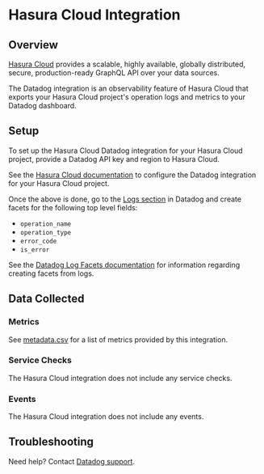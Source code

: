 # Hasura Cloud Integration

## Overview

[Hasura Cloud][1] provides a scalable, highly available, globally distributed,
secure, production-ready GraphQL API over your data sources.

The Datadog integration is an observability feature of Hasura Cloud that exports
your Hasura Cloud project's operation logs and metrics to your Datadog dashboard. 

## Setup

To set up the Hasura Cloud Datadog integration for your Hasura Cloud project, provide a Datadog API key and region to Hasura Cloud.

See the [Hasura Cloud documentation][3] to configure the Datadog integration for your Hasura Cloud project.

Once the above is done, go to the [Logs section][5] in Datadog and create facets for the following top level fields:

* `operation_name`
* `operation_type`
* `error_code`
* `is_error`

See the [Datadog Log Facets documentation][4] for information regarding creating facets from logs.

## Data Collected

### Metrics

See [metadata.csv][4] for a list of metrics provided by this integration.

### Service Checks

The Hasura Cloud integration does not include any service checks.

### Events

The Hasura Cloud integration does not include any events.

## Troubleshooting

Need help? Contact [Datadog support][6].

[1]: https://hasura.io/cloud/
[2]: https://raw.githubusercontent.com/DataDog/integrations-extras/master/algorithmia/images/algorithmia-insights-datadog.png
[3]: https://hasura.io/docs/latest/graphql/cloud/metrics/integrations/datadog.html
[4]: https://docs.datadoghq.com/logs/explorer/facets/#create-facets
[5]: http://app.datadoghq.com/logs
[6]: https://docs.datadoghq.com/help/
